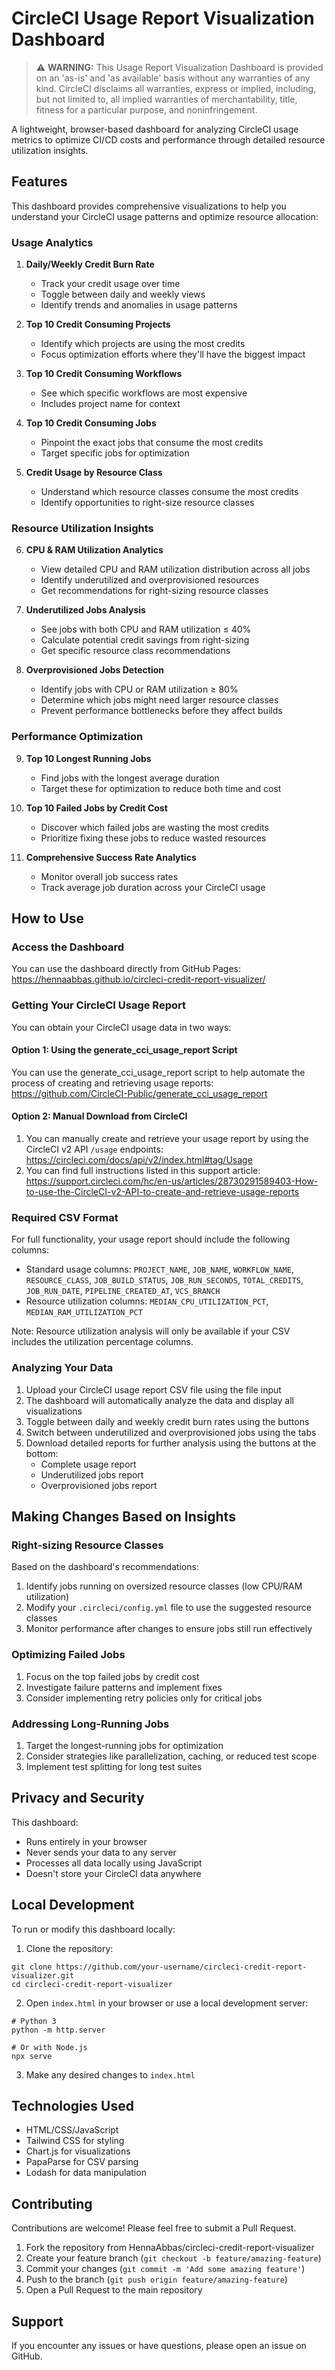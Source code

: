 # CircleCI Usage Report Visualization Dashboard

> ⚠️ **WARNING:** This Usage Report Visualization Dashboard is provided on an 'as-is' and 'as available' basis without any warranties of any kind. CircleCI disclaims all warranties, express or implied, including, but not limited to, all implied warranties of merchantability, title, fitness for a particular purpose, and noninfringement.

A lightweight, browser-based dashboard for analyzing CircleCI usage metrics to optimize CI/CD costs and performance through detailed resource utilization insights.

## Features

This dashboard provides comprehensive visualizations to help you understand your CircleCI usage patterns and optimize resource allocation:

### Usage Analytics
1. **Daily/Weekly Credit Burn Rate**
   * Track your credit usage over time
   * Toggle between daily and weekly views
   * Identify trends and anomalies in usage patterns

2. **Top 10 Credit Consuming Projects**
   * Identify which projects are using the most credits
   * Focus optimization efforts where they'll have the biggest impact

3. **Top 10 Credit Consuming Workflows**
   * See which specific workflows are most expensive
   * Includes project name for context

4. **Top 10 Credit Consuming Jobs**
   * Pinpoint the exact jobs that consume the most credits
   * Target specific jobs for optimization

5. **Credit Usage by Resource Class**
   * Understand which resource classes consume the most credits
   * Identify opportunities to right-size resource classes

### Resource Utilization Insights
6. **CPU & RAM Utilization Analytics**
   * View detailed CPU and RAM utilization distribution across all jobs
   * Identify underutilized and overprovisioned resources
   * Get recommendations for right-sizing resource classes

7. **Underutilized Jobs Analysis**
   * See jobs with both CPU and RAM utilization ≤ 40%
   * Calculate potential credit savings from right-sizing
   * Get specific resource class recommendations

8. **Overprovisioned Jobs Detection**
   * Identify jobs with CPU or RAM utilization ≥ 80%
   * Determine which jobs might need larger resource classes
   * Prevent performance bottlenecks before they affect builds

### Performance Optimization
9. **Top 10 Longest Running Jobs**
   * Find jobs with the longest average duration
   * Target these for optimization to reduce both time and cost

10. **Top 10 Failed Jobs by Credit Cost**
    * Discover which failed jobs are wasting the most credits
    * Prioritize fixing these jobs to reduce wasted resources

11. **Comprehensive Success Rate Analytics**
    * Monitor overall job success rates
    * Track average job duration across your CircleCI usage

## How to Use

### Access the Dashboard
You can use the dashboard directly from GitHub Pages: https://hennaabbas.github.io/circleci-credit-report-visualizer/

### Getting Your CircleCI Usage Report
You can obtain your CircleCI usage data in two ways:

#### Option 1: Using the generate_cci_usage_report Script
You can use the generate_cci_usage_report script to help automate the process of creating and retrieving usage reports: https://github.com/CircleCI-Public/generate_cci_usage_report

#### Option 2: Manual Download from CircleCI
1. You can manually create and retrieve your usage report by using the CircleCI v2 API `/usage` endpoints: https://circleci.com/docs/api/v2/index.html#tag/Usage
2. You can find full instructions listed in this support article: https://support.circleci.com/hc/en-us/articles/28730291589403-How-to-use-the-CircleCI-v2-API-to-create-and-retrieve-usage-reports

### Required CSV Format
For full functionality, your usage report should include the following columns:
- Standard usage columns: `PROJECT_NAME`, `JOB_NAME`, `WORKFLOW_NAME`, `RESOURCE_CLASS`, `JOB_BUILD_STATUS`, `JOB_RUN_SECONDS`, `TOTAL_CREDITS`, `JOB_RUN_DATE`, `PIPELINE_CREATED_AT`, `VCS_BRANCH`
- Resource utilization columns: `MEDIAN_CPU_UTILIZATION_PCT`, `MEDIAN_RAM_UTILIZATION_PCT`

Note: Resource utilization analysis will only be available if your CSV includes the utilization percentage columns.

### Analyzing Your Data
1. Upload your CircleCI usage report CSV file using the file input
2. The dashboard will automatically analyze the data and display all visualizations
3. Toggle between daily and weekly credit burn rates using the buttons
4. Switch between underutilized and overprovisioned jobs using the tabs
5. Download detailed reports for further analysis using the buttons at the bottom:
   - Complete usage report
   - Underutilized jobs report
   - Overprovisioned jobs report

## Making Changes Based on Insights

### Right-sizing Resource Classes
Based on the dashboard's recommendations:
1. Identify jobs running on oversized resource classes (low CPU/RAM utilization)
2. Modify your `.circleci/config.yml` file to use the suggested resource classes
3. Monitor performance after changes to ensure jobs still run effectively

### Optimizing Failed Jobs
1. Focus on the top failed jobs by credit cost
2. Investigate failure patterns and implement fixes
3. Consider implementing retry policies only for critical jobs

### Addressing Long-Running Jobs
1. Target the longest-running jobs for optimization
2. Consider strategies like parallelization, caching, or reduced test scope
3. Implement test splitting for long test suites

## Privacy and Security
This dashboard:
* Runs entirely in your browser
* Never sends your data to any server
* Processes all data locally using JavaScript
* Doesn't store your CircleCI data anywhere

## Local Development
To run or modify this dashboard locally:
1. Clone the repository:

```
git clone https://github.com/your-username/circleci-credit-report-visualizer.git
cd circleci-credit-report-visualizer
```

2. Open `index.html` in your browser or use a local development server:

```
# Python 3
python -m http.server

# Or with Node.js
npx serve
```

3. Make any desired changes to `index.html`

## Technologies Used
* HTML/CSS/JavaScript
* Tailwind CSS for styling
* Chart.js for visualizations
* PapaParse for CSV parsing
* Lodash for data manipulation

## Contributing
Contributions are welcome! Please feel free to submit a Pull Request.
1. Fork the repository from HennaAbbas/circleci-credit-report-visualizer
2. Create your feature branch (`git checkout -b feature/amazing-feature`)
3. Commit your changes (`git commit -m 'Add some amazing feature'`)
4. Push to the branch (`git push origin feature/amazing-feature`)
5. Open a Pull Request to the main repository

## Support
If you encounter any issues or have questions, please open an issue on GitHub.
